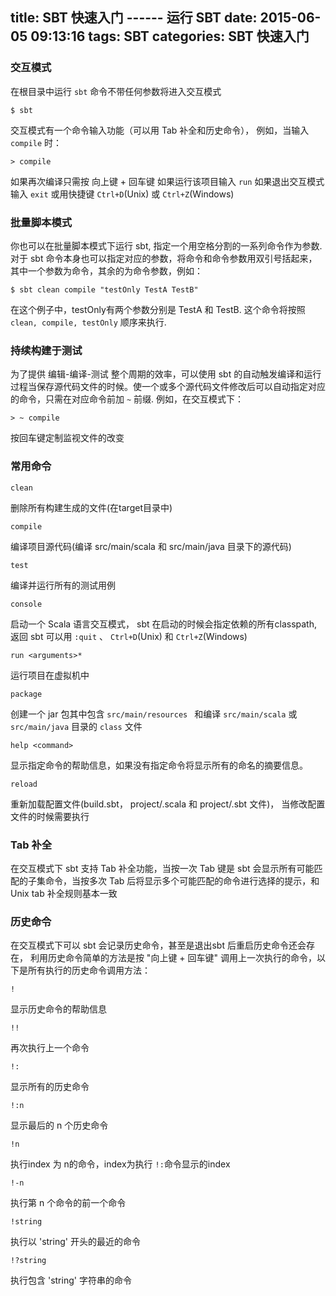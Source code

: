 title: SBT 快速入门 ------ 运行 SBT
date: 2015-06-05 09:13:16
tags: SBT 
categories: SBT 快速入门
---

### 交互模式

在根目录中运行 `sbt` 命令不带任何参数将进入交互模式

```
$ sbt
```

交互模式有一个命令输入功能（可以用 Tab 补全和历史命令）， 例如，当输入 `compile` 时：

```
> compile
```

如果再次编译只需按 向上键 + 回车键
如果运行该项目输入 `run`
如果退出交互模式输入 `exit` 或用快捷键 `Ctrl+D`(Unix) 或 `Ctrl+Z`(Windows)

### 批量脚本模式

你也可以在批量脚本模式下运行 sbt, 指定一个用空格分割的一系列命令作为参数. 对于 sbt 命令本身也可以指定对应的参数，将命令和命令参数用双引号括起来，其中一个参数为命令，其余的为命令参数，例如：

```
$ sbt clean compile "testOnly TestA TestB"
```

在这个例子中，testOnly有两个参数分别是 TestA 和 TestB. 这个命令将按照 `clean, compile, testOnly` 顺序来执行.

### 持续构建于测试

为了提供 编辑-编译-测试 整个周期的效率，可以使用 sbt 的自动触发编译和运行过程当保存源代码文件的时候。使一个或多个源代码文件修改后可以自动指定对应的命令，只需在对应命令前加 `~` 前缀. 例如，在交互模式下：

```
> ~ compile
```

按回车键定制监视文件的改变

### 常用命令

`clean`

删除所有构建生成的文件(在target目录中)

`compile`

编译项目源代码(编译 src/main/scala 和 src/main/java 目录下的源代码)

`test`

编译并运行所有的测试用例

`console`

启动一个 Scala 语言交互模式， sbt 在启动的时候会指定依赖的所有classpath, 返回 sbt 可以用 `:quit` 、 `Ctrl+D`(Unix) 和 `Ctrl+Z`(Windows)

`run <arguments>*`

运行项目在虚拟机中

`package`

创建一个 jar 包其中包含 `src/main/resources ` 和编译 `src/main/scala` 或 `src/main/java` 目录的 `class` 文件

`help <command>`

显示指定命令的帮助信息，如果没有指定命令将显示所有的命名的摘要信息。

`reload`

重新加载配置文件(build.sbt， project/.scala 和 project/.sbt 文件)， 当修改配置文件的时候需要执行

### Tab 补全

在交互模式下 sbt 支持 Tab 补全功能，当按一次 Tab 键是 sbt 会显示所有可能匹配的子集命令，当按多次 Tab 后将显示多个可能匹配的命令进行选择的提示，和 Unix tab 补全规则基本一致

### 历史命令

在交互模式下可以 sbt 会记录历史命令，甚至是退出sbt 后重启历史命令还会存在， 利用历史命令简单的方法是按 "向上键 + 回车键" 调用上一次执行的命令，以下是所有执行的历史命令调用方法：

`!`

显示历史命令的帮助信息

`!!`

再次执行上一个命令

`!:`

显示所有的历史命令

`!:n`

显示最后的 n 个历史命令

`!n`

执行index 为 n的命令，index为执行 `!:`命令显示的index

`!-n`

执行第 n 个命令的前一个命令

`!string`

执行以 'string' 开头的最近的命令

`!?string`

执行包含 'string' 字符串的命令

